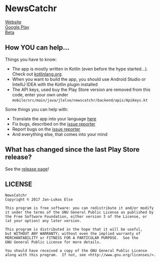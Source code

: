 # NewsCatchr

[Website](https://newscatchr.jlelse.eu)  
[Google Play](https://play.google.com/store/apps/details?id=jlelse.readit)  
[Beta](https://play.google.com/apps/testing/jlelse.readit)

## How YOU can help...

Things you have to know:

- The app is mostly written in Kotlin (even before the hype started...). Check out [kotlinlang.org](http://kotlinlang.org/).
- When you want to build the app, you should use Android Studio or IntelliJ IDEA with the Kotlin plugin installed
- The API keys, used buy the Play Store version are removed from this code, enter your own under `mobile/src/main/java/jlelse/newscatchr/backend/apis/ApiKeys.kt`

Some things you can help with:

- Translate the app into your language [here](http://translate.jlelse.eu)
- Fix bugs, described on the [issue reporter](https://github.com/jlelse/NewsCatchr-OpenSource/issues)
- Report bugs on the [issue reporter](https://github.com/jlelse/NewsCatchr-OpenSource/issues)
- And everything else, that comes into your mind

## What has changed since the last Play Store release?

See the [release page](https://github.com/jlelse/NewsCatchr-OpenSource/releases)!

## LICENSE

```
NewsCatchr
Copyright © 2017 Jan-Lukas Else

This program is free software: you can redistribute it and/or modify
it under the terms of the GNU General Public License as published by
the Free Software Foundation, either version 3 of the License, or
(at your option) any later version.

This program is distributed in the hope that it will be useful,
but WITHOUT ANY WARRANTY; without even the implied warranty of
MERCHANTABILITY or FITNESS FOR A PARTICULAR PURPOSE.  See the
GNU General Public License for more details.

You should have received a copy of the GNU General Public License
along with this program.  If not, see <http://www.gnu.org/licenses/>.
```

